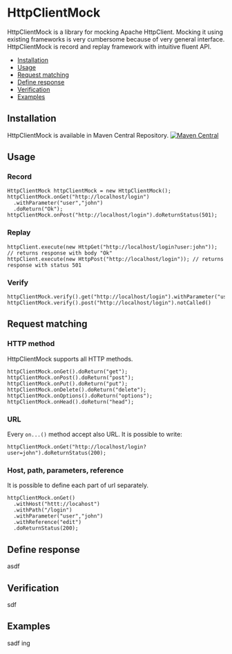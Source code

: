 # HttpClientMock

HttpClientMock is a library for mocking Apache HttpClient. Mocking it using existing frameworks is very cumbersome because of very general interface. HttpClientMock is record and replay framework with intuitive fluent API.

* [Installation](#instalation)
* [Usage](#usage)
* [Request matching](#request-matching)
* [Define response](#define-response)
* [Verification](#verification)
* [Examples](#examples)


## Installation 
HttpClientMock is available in Maven Central Repository. [![Maven Central](https://maven-badges.herokuapp.com/maven-central/com.github.paweladamski/HttpClientMock/badge.svg)](https://maven-badges.herokuapp.com/maven-central/com.github.paweladamski/HttpClientMock)

## Usage

### Record

```
HttpClientMock httpClientMock = new HttpClientMock();
httpClientMock.onGet("http://localhost/login")
  .withParameter("user","john")
  .doReturn("Ok");
httpClientMock.onPost("http://localhost/login").doReturnStatus(501);
```
### Replay
```
httpClient.execute(new HttpGet("http://localhost/login?user:john")); // returns response with body "Ok"
httpClient.execute(new HttpPost("http://localhost/login")); // returns response with status 501
```

### Verify
```
httpClientMock.verify().get("http://localhost/login").withParameter("user","john").called()
httpClientMock.verify().post("http://localhost/login").notCalled()
```


## Request matching
### HTTP method
HttpClientMock supports all HTTP methods.
```
httpClientMock.onGet().doReturn("get");
httpClientMock.onPost().doReturn("post");
httpClientMock.onPut().doReturn("put");
httpClientMock.onDelete().doReturn("delete");
httpClientMock.onOptions().doReturn("options");
httpClientMock.onHead().doReturn("head");
```
### URL
Every `on...()` method accept also URL. It is possible to write:
```
httpClientMock.onGet("http://localhost/login?user=john").doReturnStatus(200);
```

### Host, path, parameters, reference
It is possible to define each part of url separately.
```
httpClientMock.onGet()
  .withHost("httt://locahost")
  .withPath("/login")
  .withParameter("user","john")
  .withReference("edit")
  .doReturnStatus(200);
```



## Define response
asdf
## Verification
sdf
## Examples
sadf
ing
